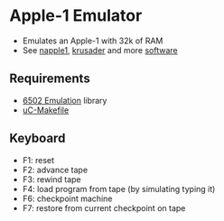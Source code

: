 Apple-1 Emulator
================
- Emulates an Apple-1 with 32k of RAM
- See [napple1](https://github.com/nobuh/napple1),
[krusader](http://school.anhb.uwa.edu.au/personalpages/kwessen/apple1/Krusader.htm)
and more [software](http://www.willegal.net/appleii/apple1-software.htm)

Requirements
------------
- [6502 Emulation](https://github.com/jscrane/r65emu) library
- [uC-Makefile](https://github.com/jscrane/uC-Makefile)

Keyboard
--------
- F1: reset
- F2: advance tape
- F3: rewind tape
- F4: load program from tape (by simulating typing it)
- F6: checkpoint machine
- F7: restore from current checkpoint on tape
